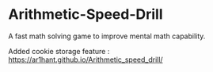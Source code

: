 # Arithmetic-Speed-Drill
A fast math solving game to improve mental math capability.

Added cookie storage feature : https://ar1hant.github.io/Arithmetic_speed_drill/
